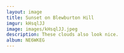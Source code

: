 ```yaml
---
layout: image
title: Sunset on Blewburton Hill
imgur: kHsqlJJ
image: images/kHsqlJJ.jpeg
description: These clouds also look nice.
album: NE6WKEG
---
```


